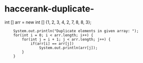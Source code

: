 # haccerank-duplicate-
  int [] arr = new int [] {1, 2, 3, 4, 2, 7, 8, 8, 3};   
          
        System.out.println("Duplicate elements in given array: ");   
        for(int i = 0; i < arr.length; i++) {  
            for(int j = i + 1; j < arr.length; j++) {  
                if(arr[i] == arr[j])  
                    System.out.println(arr[j]);  
            }  
        }  
